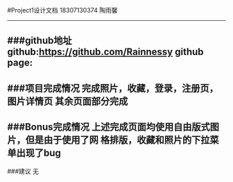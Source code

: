 #Project1设计文档
  18307130374 陶雨馨
***
###github地址    
    github:https://github.com/Rainnessy
    github page:
---
###项目完成情况
完成照片，收藏，登录，注册页，图片详情页
其余页面部分完成
---
###Bonus完成情况
上述完成页面均使用自由版式图片，但是由于使用了网
格排版，收藏和照片的下拉菜单出现了bug
---
###建议
无


